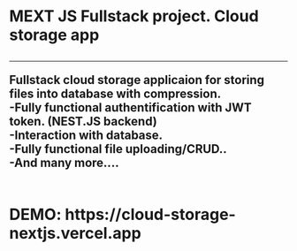 <h1>MEXT JS Fullstack project. Cloud storage app</h1>
<h2>
  <hr/>
Fullstack cloud storage applicaion for storing files into database with compression.<br/>
-Fully functional authentification with JWT token. (NEST.JS backend)<br/>
-Interaction with database.<br/>
-Fully functional file uploading/CRUD..<br/>
-And many more....<br/>
  <br/>
</h2>
<h1>DEMO: https://cloud-storage-nextjs.vercel.app</h1>
